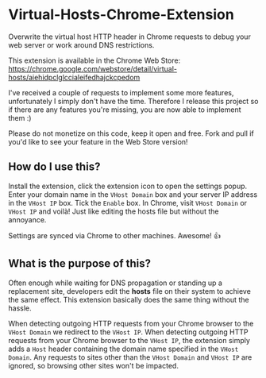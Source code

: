 # Virtual-Hosts-Chrome-Extension
Overwrite the virtual host HTTP header in Chrome requests to debug your web server or work around DNS restrictions.

This extension is available in the Chrome Web Store: https://chrome.google.com/webstore/detail/virtual-hosts/aiehidpclglccialeifedhajckcpedom

I've received a couple of requests to implement some more features, unfortunately I simply don't have the time. Therefore I release this project so if there are any features you're missing, you are now able to implement them :)

Please do not monetize on this code, keep it open and free.  Fork and pull if you'd like to see your feature in the Web Store version!

## How do I use this?

Install the extension, click the extension icon to open the settings popup.  Enter your domain name in the `VHost Domain` box and your server IP address in the `VHost IP` box.  Tick the `Enable` box.  In Chrome, visit `VHost Domain` or `VHost IP` and voilà!  Just like editing the hosts file but without the annoyance.

Settings are synced via Chrome to other machines.  Awesome! :thumbsup:

## What is the purpose of this?

Often enough while waiting for DNS propagation or standing up a replacement site, developers edit the **hosts** file on their system to achieve the same effect.  This extension basically does the same thing without the hassle.

When detecting outgoing HTTP requests from your Chrome browser to the `VHost Domain` we redirect to the `VHost IP`.  When detecting outgoing HTTP requests from your Chrome browser to the `VHost IP`, the extension simply adds a `Host` header containing the domain name specified in the `VHost Domain`.  Any requests to sites other than the `VHost Domain` and `VHost IP` are ignored, so browsing other sites won't be impacted.
